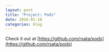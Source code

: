 ```yaml
---
layout: post
title: "Project: Pods"
date: 2016-01-10
categories: blog
---
```


Check it out at [https://github.com/rsata/pods](https://github.com/rsata/pods)